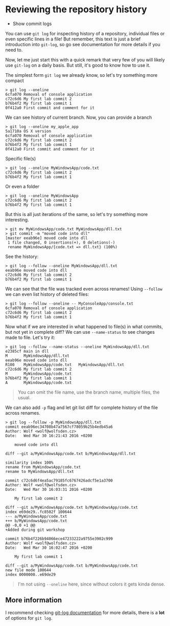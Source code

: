 # Reviewing the repository history

* Show commit logs

You can use `git log` for inspecting history of a repository, individual files or even specific lines in a file! But remember, this text is just a brief introduction into `git-log`, so go see documentation for more details if you need to.

Now, let me just start this with a quick remark that very few of you will likely use `git-log` on a daily basis. But still, it's good to know how to use it.

The simplest form `git log` we already know, so let's try something more compact

```
> git log --oneline
6cfa070 Removal of console application
c72c6d6 My first lab commit 2
b76b4f2 My first lab commit 1
0f412a0 First commit and comment for it
```

We can see history of current branch. Now, you can provide a branch

```
> git log --oneline my_apple_app
5a1710a OS X version
6cfa070 Removal of console application
c72c6d6 My first lab commit 2
b76b4f2 My first lab commit 1
0f412a0 First commit and comment for it
```

Specific file(s)
```
> git log --oneline MyWindowsApp/code.txt
c72c6d6 My first lab commit 2
b76b4f2 My first lab commit 1
```

Or even a folder
```
> git log --oneline MyWindowsApp
c72c6d6 My first lab commit 2
b76b4f2 My first lab commit 1
```

But this is all just iterations of the same, so let's try something more interesting.
```
> git mv MyWindowsApp/code.txt MyWindowsApp/dll.txt
> git commit -m "moved code into dll"
[master eeab96e] moved code into dll
 1 file changed, 0 insertions(+), 0 deletions(-)
 rename MyWindowsApp/{code.txt => dll.txt} (100%)
```

See the history:

```
> git log --follow --oneline MyWindowsApp/dll.txt
eeab96e moved code into dll
c72c6d6 My first lab commit 2
b76b4f2 My first lab commit 1
```

We can see that the file was tracked even across renames! Using `--follow` we can even list history of deleted files:

```
> git log --follow --oneline -- MyConsoleApp/console.txt
6cfa070 Removal of console application
c72c6d6 My first lab commit 2
b76b4f2 My first lab commit 1
```

Now what if we are interested in what happened to file(s) in what commits, but not yet in complete diff? We can use `--name-status` to see changes made to file. Let's try it:

```
> git log --follow --name-status --oneline MyWindowsApp/dll.txt
e2385cf main in dll
M       MyWindowsApp/dll.txt
eeab96e moved code into dll
R100    MyWindowsApp/code.txt   MyWindowsApp/dll.txt
c72c6d6 My first lab commit 2
M       MyWindowsApp/code.txt
b76b4f2 My first lab commit 1
A       MyWindowsApp/code.txt
```

> You can omit the file name, use the branch name, multiple files, the usual.

We can also add `-p` flag and let git list diff for complete history of the file across renames.

```
> git log --follow -p MyWindowsApp/dll.txt
commit eeab96ec34708b47a7567cf78059b25b4edb45a6
Author: Wolf <wolf@wolfsden.cz>
Date:   Wed Mar 30 16:21:43 2016 +0200

    moved code into dll

diff --git a/MyWindowsApp/code.txt b/MyWindowsApp/dll.txt

similarity index 100%
rename from MyWindowsApp/code.txt
rename to MyWindowsApp/dll.txt

commit c72c6d6f4ea5ac79185fc6767426adcf5e1a3700
Author: Wolf <wolf@wolfsden.cz>
Date:   Wed Mar 30 16:03:31 2016 +0200

    My first lab commit 2

diff --git a/MyWindowsApp/code.txt b/MyWindowsApp/code.txt
index e69de29..fc8502f 100644
--- a/MyWindowsApp/code.txt
+++ b/MyWindowsApp/code.txt
@@ -0,0 +1 @@
+Added during git workshop

commit b76b4f226b94066ece47233222a9755e3902c999
Author: Wolf <wolf@wolfsden.cz>
Date:   Wed Mar 30 16:02:47 2016 +0200

    My first lab commit 1

diff --git a/MyWindowsApp/code.txt b/MyWindowsApp/code.txt
new file mode 100644
index 0000000..e69de29
```

> I'm not using `--oneline` here, since without colors it gets kinda dense.

## More information

I recommend checking [git-log documentation](https://git-scm.com/docs/git-log) for more details, there is a **lot** of options for `git log`.
